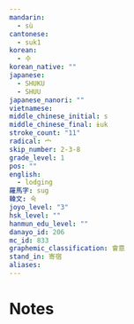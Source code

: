 ```yaml
---
mandarin:
  - sù
cantonese:
  - suk1
korean:
  - 수
korean_native: ""
japanese:
  - SHUKU
  - SHUU
japanese_nanori: ""
vietnamese:
middle_chinese_initial: s
middle_chinese_final: ɨuk
stroke_count: "11"
radical: 宀
skip_number: 2-3-8
grade_level: 1
pos: ""
english:
  - lodging
羅馬字: sug
韓文: 숙
joyo_level: "3"
hsk_level: ""
hanmun_edu_level: ""
danayo_id: 206
mc_id: 833
graphemic_classification: 會意
stand_in: 寄宿
aliases:
---
```


# Notes
